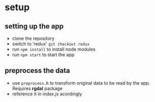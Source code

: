 # setup

## setting up the app

- clone the repository
- switch to 'redux' `git checkout redux`
- run `npm install` to install node modules
- run `npm start` to start the app

## preprocess the data

- use `preprocess.R` to transform original data to be read by the app. Requires **rgdal** package
- reference it in index.js acordingly

